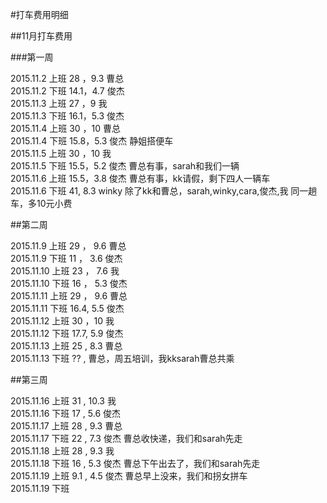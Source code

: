 #打车费用明细

##11月打车费用

###第一周

2015.11.2 上班  28  ，9.3 曹总
<br />
2015.11.2 下班  14.1，4.7 俊杰
<br />
2015.11.3 上班  27  ，9 我
<br />
2015.11.3 下班  16.1，5.3 俊杰
<br />
2015.11.4 上班  30  ，10 曹总
<br />
2015.11.4 下班  15.8，5.3 俊杰     静姐搭便车
<br />
2015.11.5 上班  30  ，10 我
<br />
2015.11.5 下班  15.5，5.2 俊杰   曹总有事，sarah和我们一辆
<br />
2015.11.6 上班  15.5，3.8 俊杰   曹总有事，kk请假，剩下四人一辆车
<br />
2015.11.6 下班  41, 8.3   winky   除了kk和曹总，sarah,winky,cara,俊杰,我 同一趟车，多10元小费 
<br />

##第二周

2015.11.9  上班  29 ， 9.6 曹总
<br />
2015.11.9  下班  11 ， 3.6 俊杰
<br />
2015.11.10 上班  23 ， 7.6 我
<br />
2015.11.10 下班  16 ， 5.3 俊杰
<br />
2015.11.11 上班  29 ， 9.6 曹总
<br />
2015.11.11 下班  16.4, 5.5 俊杰
<br />
2015.11.12 上班  30  ，10  我
<br />
2015.11.12 下班  17.7, 5.9 俊杰
<br />
2015.11.13 上班  25 ,  8.3 曹总
<br />
2015.11.13 下班  ?? ,  曹总，周五培训，我kksarah曹总共乘

##第三周

2015.11.16 上班  31 ,  10.3 我
<br />
2015.11.16 下班  17 ,  5.6  俊杰
<br />
2015.11.17 上班  28 ,  9.3  曹总
<br />
2015.11.17 下班  22 ,  7.3  俊杰 曹总收快递，我们和sarah先走
<br />
2015.11.18 上班  28 ,  9.3  我
<br />
2015.11.18 下班  16 ,  5.3  俊杰 曹总下午出去了，我们和sarah先走
<br />
2015.11.19 上班  9.1 , 4.5  俊杰 曹总早上没来，我们和拐女拼车
<br />
2015.11.19 下班  
